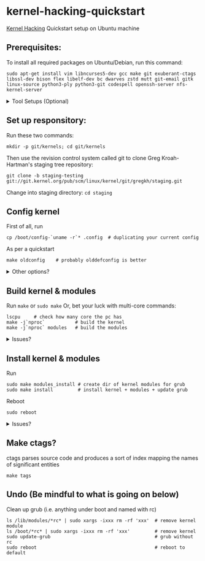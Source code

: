 # kernel-hacking-quickstart
[Kernel Hacking](https://kernelnewbies.org/) Quickstart
setup on Ubuntu machine

## Prerequisites:
To install all required packages on Ubuntu/Debian, run this command:
```
sudo apt-get install vim libncurses5-dev gcc make git exuberant-ctags libssl-dev bison flex libelf-dev bc dwarves zstd mutt git-email gitk linux-source python3-ply python3-git codespell openssh-server nfs-kernel-server
```

<details close>
<summary> Tool Setups (Optional) </summary>

To configure the tools beforehand

<details close>    
<summary>ssh server</summary>  

```
sudo systemctl enable sshd.service
sudo systemctl start sshd.service
```  
</details>
<details close>    
<summary>nfs-kernel-server</summary>  

On the machine for kernel hacking:
- Add this line to `/etc/exports`
```
/path/to/kernel/folder       192.168.1.0/24(rw,no_subtree_check,sync,root_squash)
```
- then run
```
sudo exportfs -a                          # export directories to a local network by
sudo systemctl restart nfs-kernel-server  # restart server
```

Other remote machine:
- Create the dir for mount (e.g. `/path/to/mount/folder`)
- Change permission to User
```
sudo chown USER:USER /path/to/mount/folder
```
- Add this line to `/etc/fstab`
```
ip:/path/to/kernel/folder   /path/to/mount/folder  nfs auto,rw,suid,dev,exec,noauto,nouser,sync,nolock 0 0
```
- then run:
```
sudo mount /path/to/mount/folder
```

</details>
<details close>    
<summary>screen (good to have)</summary>

On the machine for kernel hacking, run
```
screen
```  
Other machiens connected with ssh, run
```
screen -x
```  
</details>
<details close>    
<summary>vim</summary>

Create a config file for vim  
```
vim ~/.vimrc
```  
Add the following lines:  
```
filetype plugin indent on
syntax on
set title
set tabstop=8
set softtabstop=8
set shiftwidth=8
set noexpandtab
```  
Make it as default editor  
```
sudo update-alternatives --config editor
```  
Then select `vim.basic` as default editor  
</details>
<details close>
<summary>Email (Yahoo)</summary>
  
Go click on your account icon (top right, above "Settings" and to the left of "Home"). Click on "Account info" and then go to "Account security". (You may have to sign in again for this step.) Scroll down to the setting "Allow apps that use less secure sign-in" and turn it on. If you have two-step verification or account key enabled, you will also need to use App Password. 

Amend the config file for mutt
```
vim ~/.muttrc
```
Add the following lines:
```
set envelope_from=yes
set from="REAL NAME <USERNAME@yahoo.com>"
set use_from=yes
set edit_headers=yes

set imap_user = 'USERNAME@yahoo.com'
set imap_pass = "CREATED_PASSKEY"
set header_cache=~/.mutt/cache/headers
set message_cachedir=~/.mutt/cache/bodies
set certificate_file=~/.mutt/certificates
set imap_keepalive = 300
set timeout = 15

set folder = "imaps://export.imap.mail.yahoo.com:993"
set spoolfile="imaps://imap.mail.yahoo.com/INBOX"
set postponed="imaps://imap.mail.yahoo.com/Drafts"
set record="imaps://imap.mail.yahoo.com/Sent"

set smtp_url = "smtp://USERNAME@smtp.mail.yahoo.com:587/"
set smtp_pass = "CREATED_PASSKEY"

set move = no
set sort = 'threads'
set sort_aux = 'last-date-received'
set imap_check_subscribed"

set mail_check = 90
```
</details>
<details>
<summary> Boot Menu (good to have) </summary>

Run
```
sudo vim /etc/default/grub
```
Comment the following lines:
```
# GRUB_HIDDEN_TIMEOUT=0
# GRUB_HIDDEN_TIMEOUT_QUIET=true
```
Adjust the following variables:
```
GRUB_TIMEOUT=10
GRUB_TIMEOUT_STYLE=menu
```
Apply changes
```
sudo update-grub2
```
</details>  
</details>

## Set up responsitory:
Run these two commands:

`mkdir -p git/kernels; cd git/kernels`

Then use the revision control system called git to clone Greg Kroah-Hartman's staging tree repository:

`git clone -b staging-testing git://git.kernel.org/pub/scm/linux/kernel/git/gregkh/staging.git`

Change into staging directory:
`cd staging`

## Config kernel
First of all, run
```
cp /boot/config-`uname -r`* .config  # duplicating your current config
```
As per a quickstart
```
make oldconfig    # probably olddefconfig is better
```
<details close>
<summary> Other options? </summary>
  
```
make config        # every bloody options for new kernel being asked
make defconfig     # use default for every bloody options
make menuconfig    # GUI
make oldconfig     # only new options being asked
make olddefconfig  # using existing options & default to new options
make nconfig       # CLI?
make xconfig       # CLI?
```
</details>


## Build kernel & modules

Run
`make` or `sudo make`
Or, bet your luck with multi-core commands:
```
lscpu     # check how many core the pc has
make -j`nproc`           # build the kernel
make -j`nproc` modules   # build the modules
```

<details close>
<summary> Issues? </summary>

- `install: setting permissions for ‘.../staging/tools/bpf/resolve_btfids/libbpf//include/bpf/bpf.h’: Operation not permitted`
  Run
  ```
  sudo make clean
  ```
  then make without sudo

- [`make[3]: *** No rule to make target 'debian/canonical-certs.pem', needed by 'certs/x509_certificate_list'.  Stop.`](https://stackoverflow.com/questions/67670169/compiling-kernel-gives-error-no-rule-to-make-target-debian-certs-debian-uefi-ce) OR
- [`make[3]: *** No rule to make target 'debian/canonical-revoked-certs.pem', needed by 'certs/x509_revocation_list'. Stop.`](https://stackoverflow.com/questions/67670169/compiling-kernel-gives-error-no-rule-to-make-target-debian-certs-debian-uefi-ce)
  
2 ways to bypass it:  
1. Disable the keys

Run
```
scripts/config --disable SYSTEM_TRUSTED_KEYS
scripts/config --disable SYSTEM_REVOCATION_KEYS
```
2. or copy the keys from linux-buildinfo

Run
```
sudo apt install linux-buildinfo-$(uname -r)
sudo cp -v /usr/lib/linux/$(uname -r)/*.pem /usr/local/src/debian/

```
Update `.config` with these lines:
```
CONFIG_SYSTEM_TRUSTED_KEYS="/usr/local/src/debian/canonical-certs.pem"
CONFIG_SYSTEM_REVOCATION_KEYS="/usr/local/src/debian/canonical-revoked-certs.pem"
```
Run
```
make clean
make
```
</details>

## Install kernel & modules
Run
```
sudo make modules_install # create dir of kernel modules for grub
sudo make install         # install kernel + modules + update grub
```
Reboot
```
sudo reboot
```
<details close>
<summary> Issues? </summary>
  
- `W: missing /lib/modules/x.xx.x-rc?+
W: Ensure all necessary drivers are built into the linux image!
depmod: ERROR: could not open directory /lib/modules/x.xx.x-rc?+: No such file or directory`
Modules was not built, run:
```
make -j`nproc` modules     # build the modules
sudo make modules_install  # create dir of kernel modules for grub
sudo make install          # install kernel + modules + update grub
```
</details>

## Make ctags?
ctags parses source code and produces a sort of index mapping the names of significant entities
```
make tags
```

## Undo (Be mindful to what is going on below)
Clean up grub (i.e. anything under boot and named with rc)
```
ls /lib/modules/*rc* | sudo xargs -ixxx rm -rf 'xxx'  # remove kernel module
ls /boot/*rc* | sudo xargs -ixxx rm -rf 'xxx'         # remove kernel
sudo update-grub                                      # grub without rc
sudo reboot                                           # reboot to default
```
